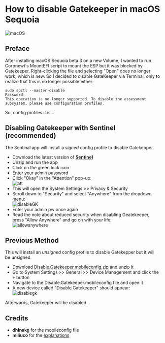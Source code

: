 # How to disable Gatekeeper in macOS Sequoia
![macOS](https://img.shields.io/badge/Supported_macOS:-≤15.3-white.svg)
## Preface

After installing macOS Sequoia beta 3 on a new Volume, I wanted to run Corpnewt's MountEFI script to mount the ESP but it was blocked by Gatekeeper. Right-clicking the file and selecting "Open" does no longer work, which is new. So I decided to disable GateKeeper via Terminal, only to realize that this is no longer possible either:

```shell
sudo spctl --master-disable
Password:
This operation is no longer supported. To disable the assessment subsystem, please use configuration profiles.
```

So, config profiles it is…

## Disabling Gatekeeper with Sentinel (recommended)

The Sentinal app will install a _signed_ config profile to disable Gatekepper.

- Download the latest version of [**Sentinel**](https://github.com/alienator88/Sentinel/releases)
- Unzip and run the app
- Click on the green lock icon
- Enter your admin password
- Click "Okay" in the "Attention" pop-up:<br>![att](https://github.com/user-attachments/assets/9c66a4c7-693f-4eab-9aa6-47ae5c1f5fe7)
- This will open the System Settings >> Privacy & Security
- Scroll down to "Security" and select "Anywhere" from the dropdown menu:<br>![disableGK](https://github.com/user-attachments/assets/16ac2a51-1207-4f7e-b68a-4dbe11291d22)
- Enter your admin pw once again
- Read the note about reduced security when disabling Geatekeeper, press "Allow Anywhere" and go on with your life:<br>![allowanywhere](https://github.com/user-attachments/assets/74d752aa-65a8-411a-b234-2746da424f55)

## Previous Method

This will install an _unsigned_ config profile to disable Gatekepper but it will be unsigned.

- Download [Disable.Gatekeeper.mobileconfig.zip](https://github.com/5T33Z0/OC-Little-Translated/blob/main/14_OCLP_Wintel/Guides/files/Disable.Gatekeeper.mobileconfig.zip) and unzip it
- Go to System Settings >> General >> Device Management and click the <kbd>+</kbd> button
- Navigate to the Disable.Gatekeeper.mobileconfig file and open it
- A new device called "Disable Gatekeeper" should appear:<br>![disablegk](https://github.com/user-attachments/assets/b76ed1c1-77d5-47d7-97f5-622ccf724451)

Afterwards, Gatekeeper will be disabled.

## Credits

- **dhinakg** for the mobileconfig file
- **miliuco** for the [explanations](https://www.insanelymac.com/forum/topic/359530-pre-release-macos-sequoia/?do=findComment&comment=2823334)
